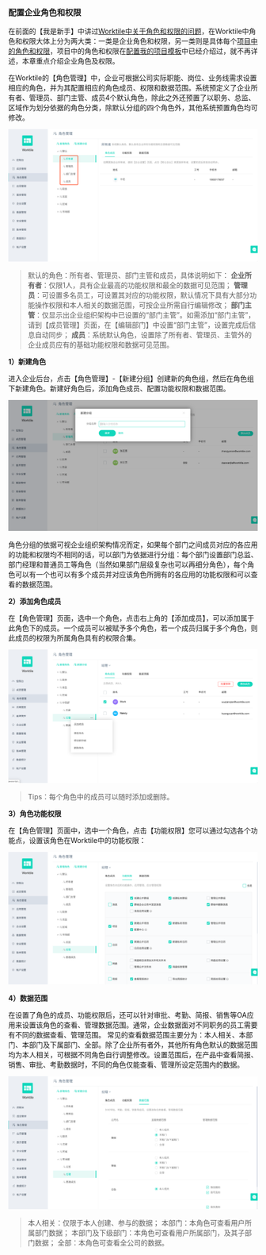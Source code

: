 ### 配置企业角色和权限

在前面的【我是新手】中讲过[Worktile中关于角色和权限的问题](/help/new/roles-limits.md)，在Worktile中角色和权限大体上分为两大类：一类是企业角色和权限，另一类则是具体每个[项目中的角色和权限](/senior/create.md#2.2-安全性&通知、提醒)，项目中的角色和权限在[配置我的项目模板](/senior/create.md)中已经介绍过，就不再详述，本章重点介绍企业角色及权限。

在Worktile的【角色管理】中，企业可根据公司实际职能、岗位、业务线需求设置相应的角色，并为其配置相应的角色成员、权限和数据范围。系统预定义了企业所有者、管理员、部门主管、成员4个默认角色，除此之外还预置了以职务、总监、区域作为划分依据的角色分类，除默认分组的四个角色外，其他系统预置角色均可修改。

![](/assets/角色管理-默认角色.png)

> 默认的角色：所有者、管理员、部门主管和成员，具体说明如下：
**企业所有者**：仅限1人，具有企业最高的功能权限和最全的数据可见范围；
**管理员**：可设置多名员工，可设置其对应的功能权限，默认情况下具有大部分功能操作权限和本人相关的数据范围，可按企业所需自行编辑修改；
**部门主管**：仅显示出企业组织架构中已设置的“部门主管”。如需添加“部门主管”，请到【成员管理】页面，在【编辑部门】中设置“部门主管”，设置完成后信息自动同步；
**成员**：系统默认角色，设置除了所有者、管理员、主管外的企业成员应有的基础功能权限和数据可见范围。

**1）新建角色**

进入企业后台，点击【角色管理】-【新建分组】创建新的角色组，然后在角色组下新建角色。新建好角色后，添加角色成员、配置功能权限和数据范围。

![](/assets/角色管理-角色分组.png)

角色分组的依据可视企业组织架构情况而定，如果每个部门之间成员对应的各应用的功能和权限均不相同的话，可以部门为依据进行分组：每个部门设置部门总监、部门经理和普通员工等角色（当然如果部门层级复杂也可以再细分角色），每个角色可以有一个也可以有多个成员并对应该角色所拥有的各应用的功能权限和可以查看的数据范围。

**2）添加角色成员**

在【角色管理】页面，选中一个角色，点击右上角的【添加成员】，可以添加属于此角色下的成员。一个成员可以被赋予多个角色，若一个成员归属于多个角色，则此成员的权限为所属角色具有的权限合集。

![](/assets/角色管理-角色成员.png)

> Tips：每个角色中的成员可以随时添加或删除。

**3）角色功能权限**

在【角色管理】页面中，选中一个角色，点击【功能权限】您可以通过勾选各个功能点，设置该角色在Worktile中的功能权限：

![](/assets/角色管理-功能权限.png)

**4）数据范围**

在设置了角色的成员、功能权限后，还可以针对审批、考勤、简报、销售等OA应用来设置该角色的查看、管理数据范围。通常，企业数据面对不同职务的员工需要有不同的数据查看、管理范围。
常见的查看数据范围主要分为：本人相关、本部门、本部门及下属部门、全部。除了企业所有者外，其他所有角色默认的数据范围均为本人相关，可根据不同角色自行调整修改。设置范围后，在产品中查看简报、销售、审批、考勤数据时，不同的角色仅能查看、管理所设定范围内的数据。

![](/assets/角色管理-数据范围.png)

> 本人相关：仅限于本人创建、参与的数据；
本部门：本角色可查看用户所属部门数据；
本部门及下级部门：本角色可查看用户所属部门，及其子部门数据；
全部：本角色可查看全公司的数据。




















